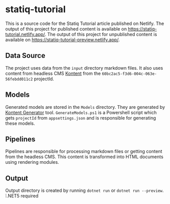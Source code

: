 # statiq-tutorial
This is a source code for the Statiq Tutorial article published on Netlify.
The output of this project for published content is available on https://statiq-tutorial.netlify.app/.
The output of this project for unpublished content is available on https://statiq-tutorial-preview.netlify.app/.

## Data Source
The project uses data from the `input` directory markdown files. It also uses content from headless CMS [Kontent](https://kontent.ai/) from the `60bc2ac5-f3d6-004c-063e-56febdd011c2` projectId.

## Models
Generated models are stored in the `Models` directory. They are generated by [Kontent Generator](https://github.com/Kentico/kontent-generators-net) tool. `GenerateModels.ps1` is a Powershell script which gets `projectId` from `appsettings.json` and is responsible for generating these models.

## Pipelines
Pipelines are responsible for processing markdown files or getting content from the headless CMS. This content is transformed into HTML documents using rendering modules.


## Output
Output directory is created by running `dotnet run` or `dotnet run --preview`. ❕.NET5 required
